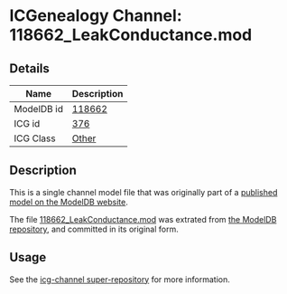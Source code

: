 # ICGenealogy Channel: 118662\_LeakConductance.mod

## Details

Name | Description
---- | -----------
ModelDB id | [118662](http://senselab.med.yale.edu/ModelDB/ShowModel.cshtml?model=118662)
ICG id | [376](http://icg.neurotheory.ox.ac.uk/channels/other/376)
ICG Class | [Other](http://icg.neurotheory.ox.ac.uk/channels/other)

## Description

This is a single channel model file that was originally part of a [published model on the ModelDB website](http://senselab.med.yale.edu/mModelDB/ShowModel.cshtml?model=118662).

The file [118662\_LeakConductance.mod](118662_LeakConductance.mod) was extrated from [the ModelDB repository](http://senselab.med.yale.edu/ModelDB/ShowModel.cshtml?model=118662), and committed in its original form.

## Usage

See the [icg-channel super-repository](https://github.com/icgenealogy/icg-channels) for more information.